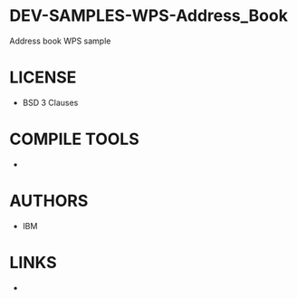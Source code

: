 DEV-SAMPLES-WPS-Address_Book
============================

Address book WPS sample

LICENSE
===============
* BSD 3 Clauses

COMPILE TOOLS
===============
* 
 
AUTHORS
===============
* IBM

LINKS
===============
* 
